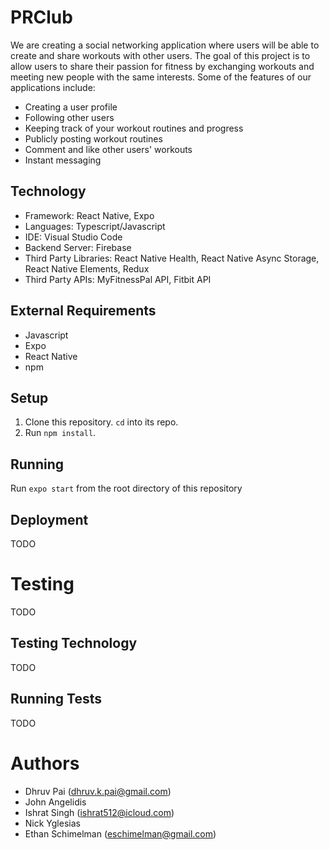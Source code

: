# PRClub
We are creating a social networking application where users will be able to create and share workouts with other users. The goal of this project is to allow users to share their passion for fitness by exchanging workouts and meeting new people with the same interests. Some of the features of our applications include:
- Creating a user profile
- Following other users
- Keeping track of your workout routines and progress
- Publicly posting workout routines
- Comment and like other users' workouts
- Instant messaging

## Technology
- Framework: React Native, Expo
- Languages: Typescript/Javascript
- IDE: Visual Studio Code
- Backend Server: Firebase
- Third Party Libraries: React Native Health, React Native Async Storage, React Native Elements, Redux
- Third Party APIs: MyFitnessPal API, Fitbit API

## External Requirements
- Javascript
- Expo
- React Native
- npm

## Setup
1. Clone this repository. `cd` into its repo.
2. Run `npm install`.

## Running
Run `expo start` from the root directory of this repository

## Deployment
TODO

# Testing
TODO

## Testing Technology
TODO

## Running Tests
TODO

# Authors
- Dhruv Pai (dhruv.k.pai@gmail.com)
- John Angelidis
- Ishrat Singh (ishrat512@icloud.com)
- Nick Yglesias
- Ethan Schimelman (eschimelman@gmail.com)

